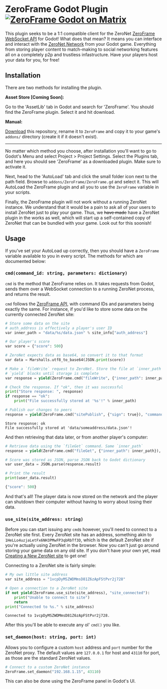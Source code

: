 # ZeroFrame Godot Plugin  [![ZeroFrame Godot on Matrix](https://img.shields.io/matrix/zeroframe-godot:matrix.org.svg?label=%23zeroframe-godot&logo=matrix&server_fqdn=matrix.org)](https://matrix.to/#/#zeroframe-godot:matrix.org)

This plugin seeks to be a 1:1 compatible client for the ZeroNet [ZeroFrame
WebSocket
API](https://zeronet.io/docs/site_development/zeroframe_api_reference/) for
Godot! What does that mean? It means you can interface and interact with the
[ZeroNet Network](https://zeronet.io) from your Godot game. Everything from
storing player content to match-making to social networking features all on a
completely p2p and trustless infastructure. Have your players host your data
for you, for free!

## Installation

There are two methods for installing the plugin.

**Asset Store [Coming Soon]:**

Go to the 'AssetLib' tab in Godot and search for 'ZeroFrame'. You should find the ZeroFrame plugin. Select it and hit download.

**Manual:**

[Download](https://github.com/anoadragon453/godot-zeroframe-plugin/releases)
this repository, rename it to `ZeroFrame` and copy it to your game's `addons/`
directory (create it if it doesn't exist).

---

No matter which method you choose, after installation you'll want to go to Godot's Menu and select Project > Project Settings. Select the Plugins tab, and here you should see 'ZeroFrame' as a downloaded plugin. Make sure to activate it.

Next, head to the 'AutoLoad' tab and click the small folder icon next to the path field. Browse to `addons/ZeroFrame/ZeroFrame.gd` and select it. This will AutoLoad the ZeroFrame plugin and all you to use the `ZeroFrame` variable in your scripts.

Finally, the ZeroFrame plugin will not work without a running ZeroNet instance. We understand that it would be a pain to ask all of your users to install ZeroNet just to play your game. Thus, we ~~have made~~ have a ZeroNet plugin in the works as well, which will start up a self-contained copy of ZeroNet that can be bundled with your game. Look out for this soonish!

## Usage

If you've set your AutoLoad up correctly, then you should have a `ZeroFrame` variable available to you in every script. The methods for which are documented below:

### `cmd(command_id: string, parameters: dictionary)`

`cmd` is the method that ZeroFrame relies on. It takes requests from Godot, sends them over a WebSocket connection to a running ZeroNet process, and returns the result.

`cmd` follows the [ZeroFrame API](https://github.com/anoadragon453/godot-zeroframe-plugin/releases), with command IDs and parameters being exactly the same. For instance, if you'd like to store some data on the currently connected ZeroNet site:

```python
# Store some data on the site
# auth_address is effectively a player's user ID
var inner_path = "data/%s/data.json" % site_info["auth_address"]

# Our player's score
var score = {"score": 500}

# ZeroNet expects data as base64, so convert it to that format
var data = Marshalls.utf8_to_base64(JSON.print(score))

# Make a `fileWrite` request to ZeroNet. Store the file at `inner_path`, with the contents `data`
# `yield` blocks until storage is complete
var response = yield(ZeroFrame.cmd("fileWrite", {"inner_path": inner_path, "content_base64": data}), "command_completed")

# Check the response. If "ok", then it was successful
print("Store response: ", response)
if response == "ok":
    print("File successfully stored at '%s'!" % inner_path)

# Publish our changes to peers
response = yield(ZeroFrame.cmd("sitePublish", {"sign": true}), "command_completed")
```

```
Store response: ok
File successfully stored at 'data/someaddress/data.json'!
```

And then retrieving that data later, or from another player's computer:

```python
# Retrieve data using the `fileGet` command. Same `inner_path`
response = yield(ZeroFrame.cmd("fileGet", {"inner_path": inner_path}), "command_completed")

# Score was stored as JSON, parse JSON back to Godot dictionary
var user_data = JSON.parse(response.result)

# Print the result
print(user_data.result)
```

```javascript
{"score": 500}
```

And that's all! The player data is now stored on the network and the player can shutdown their computer without having to worry about losing their data.

### `use_site(site_address: string)` 

Before you can start issuing any `cmd`s however, you'll need to connect to a ZeroNet site first. Every ZeroNet site has an address, something akin to `1HeLLo4uzjaLetFx6NH3PMwFP3qbRbTf3D`, which is the default ZeroNet site if you're actually using ZeroNet in the browser. Now you can't just go around storing your game data on any old site. If you don't have your own yet, read [Creating a New ZeroNet site](https://zeronet.io/docs/using_zeronet/create_new_site/) to get one!

Connecting to a ZeroNet site is fairly simple:

```python
# My own little site address
var site_address = "1vcpDyMSZWDMmsD81Z6zApFStPvr2j728"

# Open a connection to a ZeroNet site
if not yield(ZeroFrame.use_site(site_address), "site_connected"):
    print("Unable to connect to site")
    return
print("Connected to %s." % site_address)
```

```
Connected to 1vcpDyMSZWDMmsD81Z6zApFStPvr2j728.
```

After this you'll be able to execute any ol' `cmd()` you like.

### `set_daemon(host: string, port: int)`

Allows you to configure a custom `host` address and `port` number for the ZeroNet proxy. The default values are `127.0.0.1` for host and `43110` for port, as those are the standard ZeroNet values.

```python
# Connect to a custom ZeroNet instance
ZeroFrame.set_daemon("192.168.1.15", 43110)
```

This can also be done using the ZeroFrame panel in Godot's UI.
